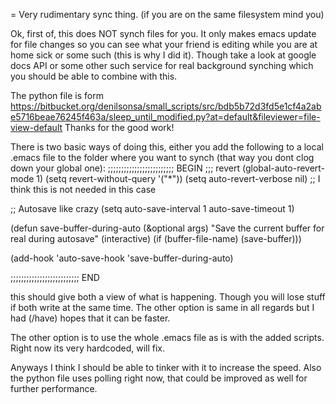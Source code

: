 = Very rudimentary sync thing. (if you are on the same filesystem mind you)

Ok, first of, this does NOT synch files for you. It only makes emacs update for file changes so you can see what your friend is editing while you are at home sick or some such (this is why I did it). Though take a look at google docs API or some other such service for real background synching which you should be able to combine with this.

The python file is form https://bitbucket.org/denilsonsa/small_scripts/src/bdb5b72d3fd5e1cf4a2abe5716beae76245f463a/sleep_until_modified.py?at=default&fileviewer=file-view-default
Thanks for the good work!


There is two basic ways of doing this, either you add the following to a local .emacs file to the folder where you want to synch (that way you dont clog down your global one):
;;;;;;;;;;;;;;;;;;;;;;;;; BEGIN
;;; revert
(global-auto-revert-mode 1)
(setq revert-without-query '("*"))
(setq auto-revert-verbose nil) ;; I think this is not needed in this case

;; Autosave like crazy 
(setq auto-save-interval 1
      auto-save-timeout 1)

(defun save-buffer-during-auto (&optional args)
  "Save the current buffer for real during autosave"
  (interactive)
  (if (buffer-file-name)
      (save-buffer)))

(add-hook 'auto-save-hook 'save-buffer-during-auto)

;;;;;;;;;;;;;;;;;;;;;;;;;; END

this should give both a view of what is happening. Though you will lose stuff if both write at the same time. The other option is same in all regards but I had (/have) hopes that it can be faster.

The other option is to use the whole .emacs file as is with the added scripts. Right now its very hardcoded, will fix.

Anyways I think I should be able to tinker with it to increase the speed. Also the python file uses polling right now, that could be improved as well for further performance.